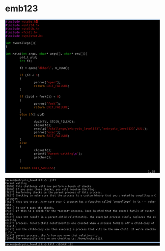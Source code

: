 # emb123

![Well, I just reused previous source code shamelessly](<../.gitbook/assets/image (111).png>)

![With two terminals trick,again.](<../.gitbook/assets/image (60).png>)
